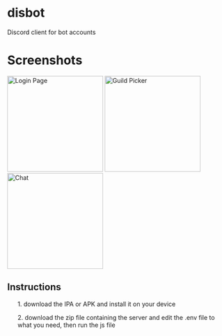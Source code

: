 # disbot
Discord client for bot accounts

<h1>Screenshots</h1>
<p>
  <img src="https://apple292.net/assets/disbot/disbotlogin.png" width="220" title="Login Page">
  <img src="https://apple292.net/assets/disbot/guilds.png" width="220" title="Guild Picker">
  <img src="https://apple292.net/assets/disbot/chat.png" width="220" title="Chat">
</p>

<h2>Instructions</h2>
<ol>1. download the IPA or APK and install it on your device</ol>
<ol>2. download the zip file containing the server and edit the .env file to what you need, then run the js file</ol>

